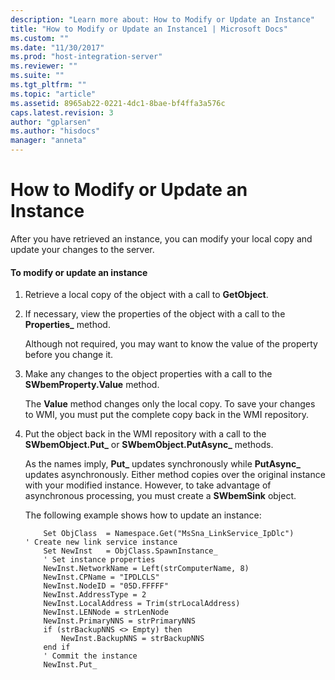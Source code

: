 ```yaml
---
description: "Learn more about: How to Modify or Update an Instance"
title: "How to Modify or Update an Instance1 | Microsoft Docs"
ms.custom: ""
ms.date: "11/30/2017"
ms.prod: "host-integration-server"
ms.reviewer: ""
ms.suite: ""
ms.tgt_pltfrm: ""
ms.topic: "article"
ms.assetid: 8965ab22-0221-4dc1-8bae-bf4ffa3a576c
caps.latest.revision: 3
author: "gplarsen"
ms.author: "hisdocs"
manager: "anneta"
---
```

# How to Modify or Update an Instance
After you have retrieved an instance, you can modify your local copy and update your changes to the server.  
  
#### To modify or update an instance  
  
1.  Retrieve a local copy of the object with a call to **GetObject**.  
  
2.  If necessary, view the properties of the object with a call to the **Properties_** method.  
  
     Although not required, you may want to know the value of the property before you change it.  
  
3.  Make any changes to the object properties with a call to the **SWbemProperty.Value** method.  
  
     The **Value** method changes only the local copy. To save your changes to WMI, you must put the complete copy back in the WMI repository.  
  
4.  Put the object back in the WMI repository with a call to the **SWbemObject.Put_** or **SWbemObject.PutAsync_** methods.  
  
     As the names imply, **Put_** updates synchronously while **PutAsync_** updates asynchronously. Either method copies over the original instance with your modified instance. However, to take advantage of asynchronous processing, you must create a **SWbemSink** object.  
  
     The following example shows how to update an instance:  
  
    ```  
        Set ObjClass  = Namespace.Get("MsSna_LinkService_IpDlc")     
    ' Create new link service instance  
        Set NewInst   = ObjClass.SpawnInstance_  
        ' Set instance properties  
        NewInst.NetworkName = Left(strComputerName, 8)  
        NewInst.CPName = "IPDLCLS"  
        NewInst.NodeID = "05D.FFFFF"  
        NewInst.AddressType = 2  
        NewInst.LocalAddress = Trim(strLocalAddress)  
        NewInst.LENNode = strLenNode  
        NewInst.PrimaryNNS = strPrimaryNNS  
        if (strBackupNNS <> Empty) then  
            NewInst.BackupNNS = strBackupNNS  
        end if  
        ' Commit the instance  
        NewInst.Put_  
  
    ```
